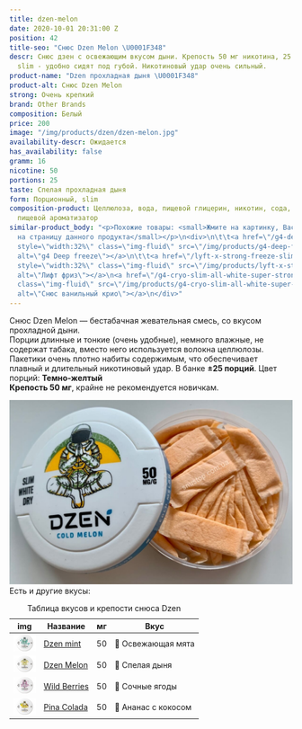 ```yaml
---
title: dzen-melon
date: 2020-10-01 20:31:00 Z
position: 42
title-seo: "Снюс Dzen Melon \U0001F348"
descr: Снюс дзен с освежающим вкусом дыни. Крепость 50 мг никотина, 25 порций. Порции
  slim - удобно сидят под губой. Никотиновый удар очень сильный.
product-name: "Dzen прохладная дыня \U0001F348"
product-alt: Снюс Dzen Melon
strong: Очень крепкий
brand: Other Brands
composition: Белый
price: 200
image: "/img/products/dzen/dzen-melon.jpg"
availability-descr: Ожидается
has_availability: false
gramm: 16
nicotine: 50
portions: 25
taste: Спелая прохладная дыня
form: Порционный, slim
composition-product: Целлюлоза, вода, пищевой глицерин, никотин, сода, карбонат натрия,
  пищевой ароматизатор
similar-product_body: "<p>Похожие товары: <small>Жмите на картинку, Вас перекинет
  на страницу данного продукта</small></p>\n<div>\n\t\t<a href=\"/g4-deep-freeze-slim-all-white\"><img
  style=\"width:32%\" class=\"img-fluid\" src=\"/img/products/g4-deep-freeze.jpg\"
  alt=\"g4 Deep freeze\"></a>\n\t\t<a href=\"/lyft-x-strong-freeze-slim-white\"><img
  style=\"width:32%\" class=\"img-fluid\" src=\"/img/products/lyft-x-strong-freeze-slim-white.png\"
  alt=\"Лифт фриз\"></a>\n<a href=\"/g4-cryo-slim-all-white-super-strong\"><img style=\"width:32%\"
  class=\"img-fluid\" src=\"/img/products/g4-cryo-slim-all-white-super-strong.jpg\"
  alt=\"Снюс ванильный крио\"></a>\n</div>"
---
```


Снюс Dzen Melon — бестабачная жевательная смесь, со вкусом прохладной дыни.<br>
Порции длинные и тонкие (очень удобные), немного влажные, не содержат табака, вместо него используется волокна целлюлозы. Пакетики очень плотно набиты содержимым, что обеспечивает плавный и длительный никотиновый удар. В банке **±25 порций**. Цвет порций: **Темно-желтый**<br>
**Крепость 50 мг**, крайне не рекомендуется новичкам.
<div class="popup-gallery d-flex mb-3">
	<a href="/img/products/dzen/dzen-melon-portion.jpg" title="Dzen melon — темно-желтые порции"><img class="img-fluid" src="/img/products/dzen/dzen-melon-portion.jpg" alt="Снюс Dzen Дыня"></a>
</div>
Есть и другие вкусы:
<table class="table table-sm">
	<caption>Таблица вкусов и крепости снюса Dzen</caption>
	<thead>
		<tr>
			<th scope="col">img</th>
			<th scope="col">Название</th>
			<th scope="col">мг</th>
			<th scope="col">Вкус</th>
		</tr>
	</thead>
	<tbody>
		<tr>
			<td><a href="/dzen-ice-mint"><img style="width: 40px" src="/img/products/dzen/dzen-mint.jpg" alt="Dzen Mint"></a></td>
			<td><a href="/dzen-ice-mint">Dzen mint</a></td>
			<td>50</td>
			<td>🍃 Освежающая мята</td>
		</tr>
		<tr>
			<td><a href="/dzen-melon"><img style="width: 40px" src="/img/products/dzen/dzen-melon.jpg" alt="Dzen Melon"></a></td>
			<td><a href="/dzen-melon">Dzen Melon</a></td>
			<td>50</td>
			<td>🍈 Спелая дыня</td>
		</tr>
		<tr>
			<td><a href="/dzen-wild-berries"><img style="width: 40px" src="/img/products/dzen/dzen-wild-berries.jpg" alt="Dzen Wild Berries"></a></td>
			<td><a href="/dzen-wild-berries">Wild Berries</a></td>
			<td>50</td>
			<td>🍇 Сочные ягоды</td>
		</tr>
		<tr>
			<td><a href="/dzen-pina-colada"><img style="width: 40px" src="/img/products/dzen/dzen-pina-colada.jpg" alt="Dzen Pina Colada"></a></td>
			<td><a href="/dzen-pina-colada">Pina Colada</a></td>
			<td>50</td>
			<td>🍹 Ананас с кокосом</td>
		</tr>
	</tbody>
</table>
